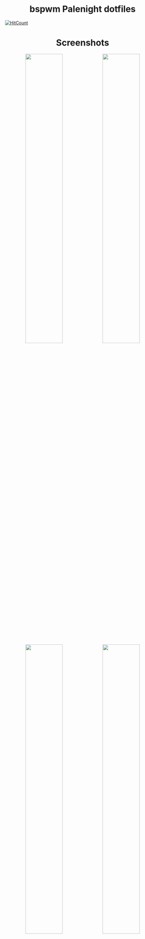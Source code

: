 <div align="center">
    <h1>bspwm Palenight dotfiles</h1>
</div>

[![HitCount](http://hits.dwyl.com/yurywektorovich/dotfiles.svg)](http://hits.dwyl.com/yurywektorovich/dotfiles)

# <center>Screenshots</center>
<p align="center">
  <img width="49%" src="https://github.com/yurywektorovich/dotfiles/blob/master/pictures/rice/_01.png?raw=true" />
  <img width="49%" src="https://github.com/yurywektorovich/dotfiles/blob/master/pictures/rice/_02.png?raw=true" />
  <img width="49%" src="https://github.com/yurywektorovich/dotfiles/blob/master/pictures/rice/_03.png?raw=true" />
  <img width="49%" src="https://github.com/yurywektorovich/dotfiles/blob/master/pictures/rice/_04.png?raw=true" />
  <img width="49%" src="https://github.com/yurywektorovich/dotfiles/blob/master/pictures/rice/_05.png?raw=true" />
</p>
